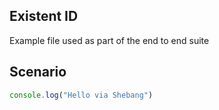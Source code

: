 ## Existent ID

Example file used as part of the end to end suite

## Scenario

```js {"id":"01HER3GA0RQKJETKK5X5PPRTB4"}
console.log("Hello via Shebang")
```
